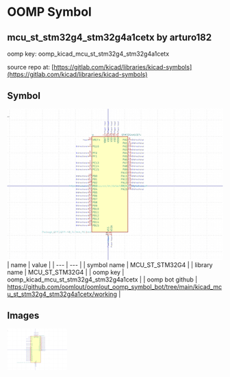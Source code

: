 # OOMP Symbol  
## mcu_st_stm32g4_stm32g4a1cetx  by arturo182  
  
oomp key: oomp_kicad_mcu_st_stm32g4_stm32g4a1cetx  
  
source repo at: [https://gitlab.com/kicad/libraries/kicad-symbols](https://gitlab.com/kicad/libraries/kicad-symbols)  
## Symbol  
  
[![working.png](working_600.png)](working.png)  
| name | value | 
| --- | --- | 
| symbol name | MCU_ST_STM32G4 | 
| library name | MCU_ST_STM32G4 | 
| oomp key | oomp_kicad_mcu_st_stm32g4_stm32g4a1cetx | 
| oomp bot github | https://github.com/oomlout/oomlout_oomp_symbol_bot/tree/main/kicad_mcu_st_stm32g4_stm32g4a1cetx/working | 
## Images  
  
[![working.png](working_140.png)](working.png)  
